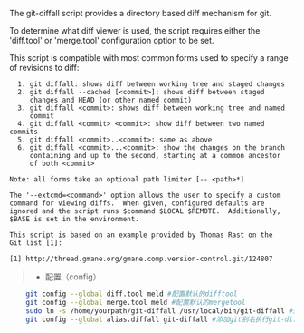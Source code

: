 The git-diffall script provides a directory based diff mechanism
for git.

To determine what diff viewer is used, the script requires either
the 'diff.tool' or 'merge.tool' configuration option to be set.

This script is compatible with most common forms used to specify a
range of revisions to diff:

```text
  1. git diffall: shows diff between working tree and staged changes
  2. git diffall --cached [<commit>]: shows diff between staged
     changes and HEAD (or other named commit)
  3. git diffall <commit>: shows diff between working tree and named
     commit
  4. git diffall <commit> <commit>: show diff between two named commits
  5. git diffall <commit>..<commit>: same as above
  6. git diffall <commit>...<commit>: show the changes on the branch
     containing and up to the second, starting at a common ancestor
     of both <commit>

Note: all forms take an optional path limiter [-- <path>*]

The '--extcmd=<command>' option allows the user to specify a custom
command for viewing diffs.  When given, configured defaults are
ignored and the script runs $command $LOCAL $REMOTE.  Additionally,
$BASE is set in the environment.

This script is based on an example provided by Thomas Rast on the
Git list [1]:

[1] http://thread.gmane.org/gmane.comp.version-control.git/124807
```

>* 配置（config）
```sh
    git config --global diff.tool meld #配置默认的difftool
    git config --global merge.tool meld #配置默认的mergetool
    sudo ln -s /home/yourpath/git-diffall /usr/local/bin/git-diffall #通过软链接建立系统命令
    git config --global alias.diffall git-diffall #添加git别名执行git-diffall功能
```
